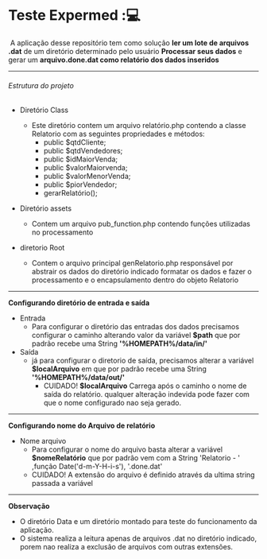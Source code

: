 # Teste Expermed ::computer:

​	A aplicação desse repositório tem como solução **ler um lote de arquivos .dat** de um diretório determinado pelo usuário **Processar seus dados**  e gerar um **arquivo.done.dat como relatório dos dados inseridos**

________________________________________________________________________________________________________________________________________________________________________________________________________________________________________________________________________________________________________________________

###### Estrutura do projeto

- Diretório Class
  - Este diretório contem um arquivo relatório.php contendo a classe Relatorio com as seguintes propriedades e métodos:
    - public $qtdCliente; 
    - public $qtdVendedores; 
    - public $idMaiorVenda;  
    - public $valorMaiorvenda;
    - public $valorMenorVenda; 
    - public $piorVendedor;
    - gerarRelatório();

- Diretório assets
  - Contem um arquivo pub_function.php contendo funções utilizadas no processamento
- diretorio Root
  - Contem o arquivo principal genRelatorio.php responsável por abstrair os dados do diretório indicado formatar os dados e fazer o processamento e o encapsulamento dentro do objeto Relatorio

---------------------------------------

**Configurando diretório de entrada e saída**

- Entrada
  - Para configurar o diretório das entradas dos dados precisamos configurar o caminho alterando valor da variável **$path** que por padrão recebe uma String **'%HOMEPATH%/data/in/'**
- Saída
  - já para configurar o diretorio de saída, precisamos alterar a variável **$localArquivo** em  que por padrão recebe uma String **'%HOMEPATH%/data/out/'** 
    - CUIDADO! **$localArquivo** Carrega após o caminho o nome de saída do relatório. qualquer alteração indevida pode fazer com que o nome configurado nao seja gerado.

----------------------------------------

**Configurando nome do Arquivo de relatório**

- Nome arquivo
  -  Para configurar o nome do arquivo basta alterar a variável **$nomeRelatório** que por padrão vem com a String 'Relatorio - ' ,função Date('d-m-Y-H-i-s'), '.done.dat'
    - CUIDADO! A extensão do arquivo é definido através da ultima string passada a variável

--------------------------

**Observação**

- O diretório Data e um diretório montado para teste do funcionamento da aplicação.
- O sistema realiza a leitura apenas de arquivos .dat no diretório indicado, porem nao realiza a exclusão de arquivos com outras extensões.



